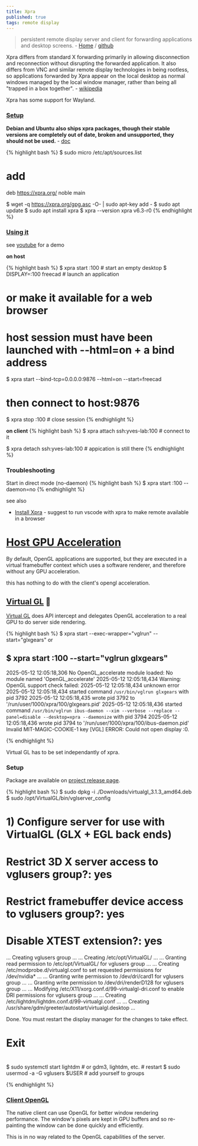 ```yaml
---
title: Xpra
published: true
tags: remote display
---
```

> persistent remote display server and client for forwarding applications and desktop screens. - [Home](https://xpra.org/index.html) / [github](https://github.com/Xpra-org/xpra/?tab=readme-ov-file#about)

Xpra differs from standard X forwarding primarily in allowing disconnection and reconnection without disrupting the forwarded application. It also differs from VNC and similar remote display technologies in being rootless, so applications forwarded by Xpra appear on the local desktop as normal windows managed by the local window manager, rather than being all "trapped in a box together". - [wikipedia](https://en.wikipedia.org/wiki/Xpra)

Xpra has some support for Wayland.

### [Setup](https://bytexd.com/xpra/)

**Debian and Ubuntu also ships xpra packages, though their stable versions are completely out of date, broken and unsupported, they should not be used.** - [doc](https://github.com/Xpra-org/xpra/wiki/Distribution-Packages)

{% highlight bash %}
$ sudo micro /etc/apt/sources.list
# add
deb https://xpra.org/ noble main

$ wget -q https://xpra.org/gpg.asc -O- | sudo apt-key add -
$ sudo apt update
$ sudo apt install xpra
$ xpra --version
xpra v6.3-r0
{% endhighlight %}

### [Using it](https://bytexd.com/xpra/)

see [youtube](https://www.youtube.com/watch?v=2iBMsyfbC28&t=609s) for a demo

**on host**

{% highlight bash %}
$ xpra start :100		# start an empty desktop
$ DISPLAY=:100 freecad  # launch an application

# or make it available for a web browser
# host session must have been launched with --html=on + a bind address
$ xpra start --bind-tcp=0.0.0.0:9876 --html=on --start=freecad
# then connect to host:9876

$ xpra stop :100        # close session
{% endhighlight %}

**on client**
{% highlight bash %}
$ xpra attach ssh:yves-lab:100		# connect to it

$ xpra detach ssh:yves-lab:100	# appication is still there
{% endhighlight %}

### Troubleshooting

Start in direct mode (no-daemon)
{% highlight bash %}
$ xpra start :100 --daemon=no
{% endhighlight %}

see also
- [Install Xpra](https://richrose.dev/posts/linux/xpra/xpra-setup/) - suggest to run vscode with xpra to make remote available in a browser

# [Host GPU Acceleration](https://github.com/Xpra-org/xpra/blob/master/docs/Usage/OpenGL.md#gpu-acceleration) 

By default, OpenGL applications are supported, but they are executed in a virtual framebuffer context which uses a software renderer, and therefore without any GPU acceleration.

this has nothing to do with the client's opengl acceleration.

## [Virtual GL](https://www.virtualgl.org/) 🚧 

[Virtual GL](https://virtualgl.org/About/Background) does API intercept and delegates OpenGL acceleration to a real GPU to do server side rendering.

{% highlight bash %}
$ xpra start --exec-wrapper="vglrun" --start="glxgears"
or

$ xpra start :100 --start="vglrun glxgears"
---
2025-05-12 12:05:18,306 No OpenGL_accelerate module loaded: No module named 'OpenGL_accelerate'
2025-05-12 12:05:18,434 Warning: OpenGL support check failed:
2025-05-12 12:05:18,434  unknown error
2025-05-12 12:05:18,434 started command `/usr/bin/vglrun glxgears` with pid 3792
2025-05-12 12:05:18,435  wrote pid 3792 to '/run/user/1000/xpra/100/glxgears.pid'
2025-05-12 12:05:18,436 started command `/usr/bin/vglrun ibus-daemon --xim --verbose --replace --panel=disable --desktop=xpra --daemonize` with pid 3794
2025-05-12 12:05:18,436  wrote pid 3794 to '/run/user/1000/xpra/100/ibus-daemon.pid'
Invalid MIT-MAGIC-COOKIE-1 key
[VGL] ERROR: Could not open display :0.

{% endhighlight %}

Virtual GL has to be set independantly of xpra.

### Setup

Package are available on [project release page](https://github.com/VirtualGL/virtualgl/releases).

{% highlight bash %}
$ sudo dpkg -i ./Downloads/virtualgl_3.1.3_amd64.deb 
$ sudo /opt/VirtualGL/bin/vglserver_config
# 1) Configure server for use with VirtualGL (GLX + EGL back ends)
# Restrict 3D X server access to vglusers group?: yes
# Restrict framebuffer device access to vglusers group?: yes
# Disable XTEST extension?: yes
... Creating vglusers group ...
... Creating /etc/opt/VirtualGL/ ...
... Granting read permission to /etc/opt/VirtualGL/ for vglusers group ...
... Creating /etc/modprobe.d/virtualgl.conf to set requested permissions for
    /dev/nvidia* ...
... Granting write permission to /dev/dri/card1 for vglusers group ...
... Granting write permission to /dev/dri/renderD128 for vglusers group ...
... Modifying /etc/X11/xorg.conf.d/99-virtualgl-dri.conf to enable DRI
    permissions for vglusers group ...
... Creating /etc/lightdm/lightdm.conf.d/99-virtualgl.conf ...
... Creating /usr/share/gdm/greeter/autostart/virtualgl.desktop ...

Done. You must restart the display manager for the changes to take effect.
# Exit

#
$ sudo systemctl start lightdm   # or gdm3, lightdm, etc.	# restart
$ sudo usermod -a -G vglusers $USER   # add yourself to groups

{% endhighlight %}

### [Client OpenGL](https://github.com/Xpra-org/xpra/blob/master/docs/Usage/Client-OpenGL.md)

The native client can use OpenGL for better window rendering performance.
The window's pixels are kept in GPU buffers and so re-painting the window can be done quickly and efficiently.

This is in no way related to the OpenGL capabilities of the server.

